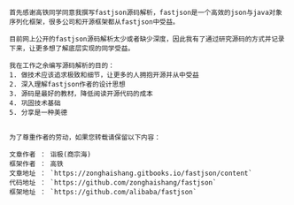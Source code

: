 	首先感谢高铁同学同意我撰写fastjson源码解析，fastjson是一个高效的json与java对象序列化框架，很多公司和开源框架都从fastjson中受益。
	
	目前网上公开的fastjson源码解析太少或者缺少深度，因此我有了通过研究源码的方式并记录下来，让更多想了解底层实现的同学受益。
	
	我在工作之余编写源码解析的目的：
	1. 做技术应该追求极致和细节，让更多的人拥抱开源并从中受益
	2. 深入理解fastjson作者的设计思想
	3. 源码是最好的教材，降低阅读开源代码的成本
	4. 巩固技术基础
	5. 分享是一种美德

	
	为了尊重作者的劳动，如果您转载请保留以下内容：
	
	文章作者 ： 诣极(商宗海)
	框架作者 ： 高铁
	文章地址 ： `https://zonghaishang.gitbooks.io/fastjson/content`
	代码地址 ： `https://github.com/zonghaishang/fastjson`
	框架地址 ： `https://github.com/alibaba/fastjson`